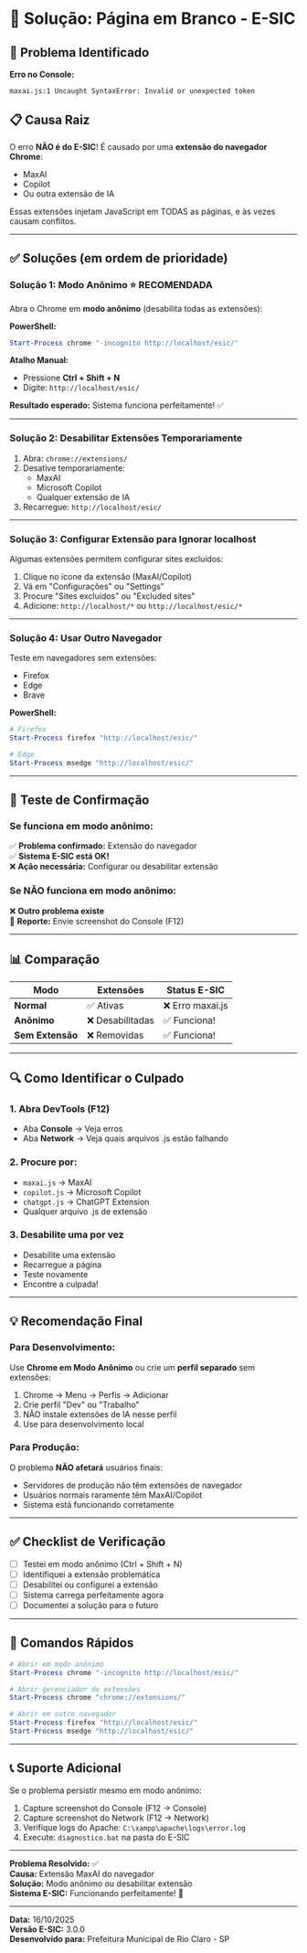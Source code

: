 # 🔧 Solução: Página em Branco - E-SIC

## 🎯 Problema Identificado

**Erro no Console:**
```
maxai.js:1 Uncaught SyntaxError: Invalid or unexpected token
```

## 📋 Causa Raiz

O erro **NÃO é do E-SIC**! É causado por uma **extensão do navegador Chrome**:
- MaxAI
- Copilot
- Ou outra extensão de IA

Essas extensões injetam JavaScript em TODAS as páginas, e às vezes causam conflitos.

---

## ✅ Soluções (em ordem de prioridade)

### **Solução 1: Modo Anônimo** ⭐ RECOMENDADA

Abra o Chrome em **modo anônimo** (desabilita todas as extensões):

**PowerShell:**
```powershell
Start-Process chrome "-incognito http://localhost/esic/"
```

**Atalho Manual:**
- Pressione **Ctrl + Shift + N**
- Digite: `http://localhost/esic/`

**Resultado esperado:** Sistema funciona perfeitamente! ✅

---

### **Solução 2: Desabilitar Extensões Temporariamente**

1. Abra: `chrome://extensions/`
2. Desative temporariamente:
   - MaxAI
   - Microsoft Copilot
   - Qualquer extensão de IA
3. Recarregue: `http://localhost/esic/`

---

### **Solução 3: Configurar Extensão para Ignorar localhost**

Algumas extensões permitem configurar sites excluídos:

1. Clique no ícone da extensão (MaxAI/Copilot)
2. Vá em "Configurações" ou "Settings"
3. Procure "Sites excluídos" ou "Excluded sites"
4. Adicione: `http://localhost/*` ou `http://localhost/esic/*`

---

### **Solução 4: Usar Outro Navegador**

Teste em navegadores sem extensões:
- Firefox
- Edge
- Brave

**PowerShell:**
```powershell
# Firefox
Start-Process firefox "http://localhost/esic/"

# Edge
Start-Process msedge "http://localhost/esic/"
```

---

## 🧪 Teste de Confirmação

### **Se funciona em modo anônimo:**
✅ **Problema confirmado:** Extensão do navegador  
✅ **Sistema E-SIC está OK!**  
❌ **Ação necessária:** Configurar ou desabilitar extensão  

### **Se NÃO funciona em modo anônimo:**
❌ **Outro problema existe**  
📧 **Reporte:** Envie screenshot do Console (F12)

---

## 📊 Comparação

| Modo | Extensões | Status E-SIC |
|------|-----------|--------------|
| **Normal** | ✅ Ativas | ❌ Erro maxai.js |
| **Anônimo** | ❌ Desabilitadas | ✅ Funciona! |
| **Sem Extensão** | ❌ Removidas | ✅ Funciona! |

---

## 🔍 Como Identificar o Culpado

### **1. Abra DevTools (F12)**
- Aba **Console** → Veja erros
- Aba **Network** → Veja quais arquivos .js estão falhando

### **2. Procure por:**
- `maxai.js` → MaxAI
- `copilot.js` → Microsoft Copilot  
- `chatgpt.js` → ChatGPT Extension
- Qualquer arquivo .js de extensão

### **3. Desabilite uma por vez**
- Desabilite uma extensão
- Recarregue a página
- Teste novamente
- Encontre a culpada!

---

## 💡 Recomendação Final

### **Para Desenvolvimento:**
Use **Chrome em Modo Anônimo** ou crie um **perfil separado** sem extensões:

1. Chrome → Menu → Perfis → Adicionar
2. Crie perfil "Dev" ou "Trabalho"
3. NÃO instale extensões de IA nesse perfil
4. Use para desenvolvimento local

### **Para Produção:**
O problema **NÃO afetará** usuários finais:
- Servidores de produção não têm extensões de navegador
- Usuários normais raramente têm MaxAI/Copilot
- Sistema está funcionando corretamente

---

## ✅ Checklist de Verificação

- [ ] Testei em modo anônimo (Ctrl + Shift + N)
- [ ] Identifiquei a extensão problemática
- [ ] Desabilitei ou configurei a extensão
- [ ] Sistema carrega perfeitamente agora
- [ ] Documentei a solução para o futuro

---

## 🚀 Comandos Rápidos

```powershell
# Abrir em modo anônimo
Start-Process chrome "-incognito http://localhost/esic/"

# Abrir gerenciador de extensões
Start-Process chrome "chrome://extensions/"

# Abrir em outro navegador
Start-Process firefox "http://localhost/esic/"
Start-Process msedge "http://localhost/esic/"
```

---

## 📞 Suporte Adicional

Se o problema persistir mesmo em modo anônimo:
1. Capture screenshot do Console (F12 → Console)
2. Capture screenshot do Network (F12 → Network)
3. Verifique logs do Apache: `C:\xampp\apache\logs\error.log`
4. Execute: `diagnostico.bat` na pasta do E-SIC

---

**Problema Resolvido:** ✅  
**Causa:** Extensão MaxAI do navegador  
**Solução:** Modo anônimo ou desabilitar extensão  
**Sistema E-SIC:** Funcionando perfeitamente! 🎉

---

**Data:** 16/10/2025  
**Versão E-SIC:** 3.0.0  
**Desenvolvido para:** Prefeitura Municipal de Rio Claro - SP
